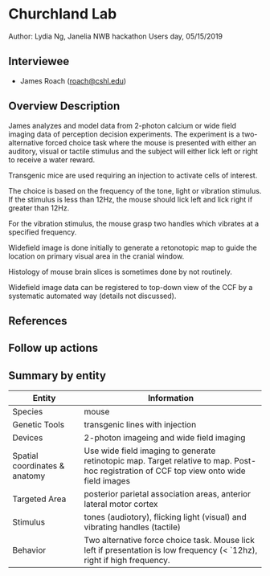 <!-- For information on how to write GitHub .md files see https://guides.github.com/features/mastering-markdown/ -->

# Churchland Lab

Author: Lydia Ng, Janelia NWB hackathon Users day, 05/15/2019

## Interviewee

- James Roach (roach@cshl.edu)

## Overview Description

James analyzes and model data from 2-photon calcium or wide field imaging data of perception decision experiments. The experiment is a two-alternative forced choice task where the mouse is presented with either an auditory, visual or tactile stimulus and the subject will either lick left or right to receive a water reward.

Transgenic mice are used requiring an injection to activate cells of interest.

The choice is based on the frequency of the tone, light or vibration stimulus. If the stimulus is less than 12Hz, the mouse should lick left and lick right if greater than 12Hz.

For the vibration stimulus, the mouse grasp two handles which vibrates at a specified frequency.

Widefield image is done initially to generate a retonotopic map to guide the location on primary visual area in the cranial window.

Histology of mouse brain slices is sometimes done by not routinely.

Widefield image data can be registered to top-down view of the CCF by a systematic automated way (details not discussed).


## References

<!--Use this space for information that may help people better understand the use case, like links to papers, source code, or data ,e.g:-->
<!-- - Source code: https://github.com/YourUser/YourRepository -->
<!-- - Documentation: https://link.to.docs -->
<!-- - Test data: https://link.to.test.data -->

## Follow up actions

## Summary by entity

<!-- table summarizing the information by entities --->

Entity | Information
------------ | -------------
Species | mouse
Genetic Tools | transgenic lines with injection
Devices | 2-photon imageing and wide field imaging
Spatial coordinates & anatomy | Use wide field imaging to generate retinotopic map. Target relative to map. Post-hoc registration of CCF top view onto wide field images
Targeted Area | posterior parietal association areas, anterior lateral motor cortex
Stimulus | tones (audiotory), flicking light (visual) and vibrating handles (tactile)
Behavior | Two alternative force choice task. Mouse lick left if presentation is low frequency (< `12hz), right if high frequency.
